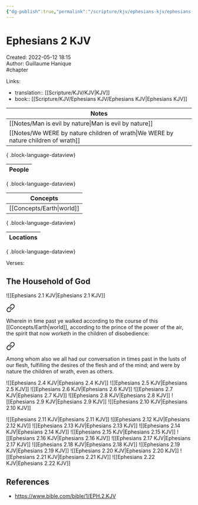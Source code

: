 ```yaml
---
{"dg-publish":true,"permalink":"/scripture/kjv/ephesians-kjv/ephesians-2-kjv/ephesians-2-kjv/"}
---
```


# Ephesians 2 KJV

Created: 2022-05-12 18:15  
Author: Guillaume Hanique  
#chapter

Links:

- translation:: [[Scripture/KJV/KJV\|KJV]]
- book:: [[Scripture/KJV/Ephesians KJV/Ephesians KJV\|Ephesians KJV]]

| Notes                                                                                 |
| ------------------------------------------------------------------------------------- |
| [[Notes/Man is evil by nature\|Man is evil by nature]]                             |
| [[Notes/We WERE by nature children of wrath\|We WERE by nature children of wrath]] |

{ .block-language-dataview}

| People |
| ------ |

{ .block-language-dataview}

| Concepts                     |
| ---------------------------- |
| [[Concepts/Earth\|world]] |

{ .block-language-dataview}

| Locations |
| --------- |

{ .block-language-dataview}

Verses:

## The Household of God

![[Ephesians 2.1 KJV\|Ephesians 2.1 KJV]]

<div class="transclusion internal-embed is-loaded"><a class="markdown-embed-link" href="/scripture/kjv/ephesians-kjv/ephesians-2-kjv/ephesians-2-2-kjv/" aria-label="Open link"><svg xmlns="http://www.w3.org/2000/svg" width="24" height="24" viewBox="0 0 24 24" fill="none" stroke="currentColor" stroke-width="2" stroke-linecap="round" stroke-linejoin="round" class="svg-icon lucide-link"><path d="M10 13a5 5 0 0 0 7.54.54l3-3a5 5 0 0 0-7.07-7.07l-1.72 1.71"></path><path d="M14 11a5 5 0 0 0-7.54-.54l-3 3a5 5 0 0 0 7.07 7.07l1.71-1.71"></path></svg></a><div class="markdown-embed">



Wherein in time past ye walked according to the course of this [[Concepts/Earth\|world]], according to the prince of the power of the air, the spirit that now worketh in the children of disobedience:


</div></div>


<div class="transclusion internal-embed is-loaded"><a class="markdown-embed-link" href="/scripture/kjv/ephesians-kjv/ephesians-2-kjv/ephesians-2-3-kjv/" aria-label="Open link"><svg xmlns="http://www.w3.org/2000/svg" width="24" height="24" viewBox="0 0 24 24" fill="none" stroke="currentColor" stroke-width="2" stroke-linecap="round" stroke-linejoin="round" class="svg-icon lucide-link"><path d="M10 13a5 5 0 0 0 7.54.54l3-3a5 5 0 0 0-7.07-7.07l-1.72 1.71"></path><path d="M14 11a5 5 0 0 0-7.54-.54l-3 3a5 5 0 0 0 7.07 7.07l1.71-1.71"></path></svg></a><div class="markdown-embed">



Among whom also we all had our conversation in times past in the lusts of our flesh, fulfilling the desires of the flesh and of the mind; and were by nature the children of wrath, even as others.


</div></div>

![[Ephesians 2.4 KJV\|Ephesians 2.4 KJV]]
![[Ephesians 2.5 KJV\|Ephesians 2.5 KJV]]
![[Ephesians 2.6 KJV\|Ephesians 2.6 KJV]]
![[Ephesians 2.7 KJV\|Ephesians 2.7 KJV]]
![[Ephesians 2.8 KJV\|Ephesians 2.8 KJV]]
![[Ephesians 2.9 KJV\|Ephesians 2.9 KJV]]
![[Ephesians 2.10 KJV\|Ephesians 2.10 KJV]]

![[Ephesians 2.11 KJV\|Ephesians 2.11 KJV]]
![[Ephesians 2.12 KJV\|Ephesians 2.12 KJV]]
![[Ephesians 2.13 KJV\|Ephesians 2.13 KJV]]
![[Ephesians 2.14 KJV\|Ephesians 2.14 KJV]]
![[Ephesians 2.15 KJV\|Ephesians 2.15 KJV]]
![[Ephesians 2.16 KJV\|Ephesians 2.16 KJV]]
![[Ephesians 2.17 KJV\|Ephesians 2.17 KJV]]
![[Ephesians 2.18 KJV\|Ephesians 2.18 KJV]]
![[Ephesians 2.19 KJV\|Ephesians 2.19 KJV]]
![[Ephesians 2.20 KJV\|Ephesians 2.20 KJV]]
![[Ephesians 2.21 KJV\|Ephesians 2.21 KJV]]
![[Ephesians 2.22 KJV\|Ephesians 2.22 KJV]]


## References

- https://www.bible.com/bible/1/EPH.2.KJV
